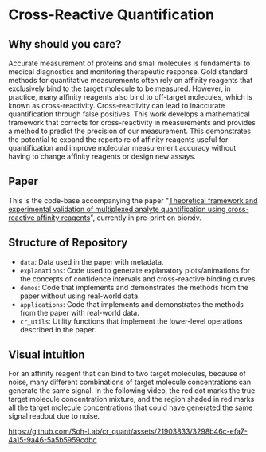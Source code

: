 # Cross-Reactive Quantification

## Why should you care?

Accurate measurement of proteins and small molecules is fundamental to medical diagnostics and
monitoring therapeutic response. Gold standard methods for quantitative measurements often rely on
affinity reagents that exclusively bind to the target molecule to be measured. However, in practice,
many affinity reagents also bind to off-target molecules, which is known as cross-reactivity.
Cross-reactivity can lead to inaccurate quantification through false positives. This work develops a
mathematical framework that corrects for cross-reactivity in measurements and provides a method to
predict the precision of our measurement. This demonstrates the potential to expand the repertoire
of affinity reagents useful for quantification and improve molecular measurement accuracy without
having to change affinity reagents or design new assays.

## Paper

This is the code-base accompanying the
paper "[Theoretical framework and experimental validation of multiplexed analyte quantification using cross-reactive affinity reagents](https://www.biorxiv.org/content/10.1101/2023.11.24.568623v1)",
currently in pre-print on biorxiv.


## Structure of Repository

- ```data```: Data used in the paper with metadata.
- ```explanations```: Code used to generate explanatory plots/animations for the concepts of
  confidence intervals and cross-reactive binding curves.
- ```demos```: Code that implements and demonstrates the methods from the paper without using
  real-world data.
- ```applications```: Code that implements and demonstrates the methods from the paper with
  real-world data.
- ```cr_utils```: Utility functions that implement the lower-level operations described in the
  paper.

## Visual intuition
For an affinity reagent that can bind to two target molecules, because of noise, many different combinations of target molecule concentrations can generate the same signal.
In the following video, the red dot marks the true target molecule concentration mixture, and the region shaded in red marks all the target molecule concentrations that could have generated the same signal readout due to noise.

https://github.com/Soh-Lab/cr_quant/assets/21903833/3298b46c-efa7-4a15-9a46-5a5b5959cdbc
